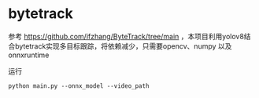 # bytetrack

参考 https://github.com/ifzhang/ByteTrack/tree/main ，本项目利用yolov8结合bytetrack实现多目标跟踪，将依赖减少，只需要opencv、numpy 以及 onnxruntime

运行

```shell
python main.py --onnx_model --video_path
```